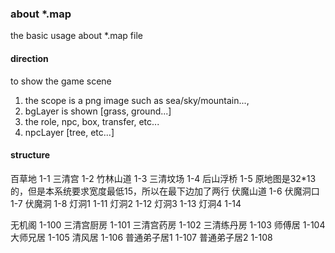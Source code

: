 ### about *.map

the basic usage about *.map file

#### direction 

to show the game scene
1. the scope is a png image such as sea/sky/mountain..., 
2. bgLayer is shown [grass, ground...]
3. the role, npc, box, transfer, etc...
4. npcLayer [tree, etc...] 


#### structure



百草地 1-1
三清宫 1-2
竹林山道 1-3
三清坟场 1-4
后山浮桥 1-5 原地图是32*13的，但是本系统要求宽度最低15，所以在最下边加了两行
伏魔山道 1-6 
伏魔洞口 1-7
伏魔洞   1-8
灯洞1    1-11
灯洞2    1-12
灯洞3    1-13
灯洞4    1-14


无机阁 1-100
三清宫厨房 1-101
三清宫药房 1-102
三清练丹房 1-103
师傅居 1-104
大师兄居 1-105
清风居 1-106
普通弟子居1 1-107
普通弟子居2 1-108


